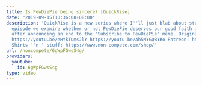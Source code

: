 ```yaml
---
title: Is PewDiePie being sincere? [QuickRise]
date: "2019-09-15T10:36:08+08:00"
description: 'QuickRise is a new series where I''ll just blab about stuff. In this
  episode we examine whether or not PewDiePie deserves our good faith and charity
  after announcing an end to the "Subscribe to PewDiePie" meme. Original PDP Videos:
  https://youtu.be/eHYkTUmsJlY https://youtu.be/Ah5MYGQBYRo Patreon: https://www.patreon.com/noncompete
  Shirts ''n'' stuff: https://www.non-compete.com/shop/'
url: /noncompete/6gWpFGwsS4g/
providers:
  youtube:
    id: 6gWpFGwsS4g
type: video
---
```


